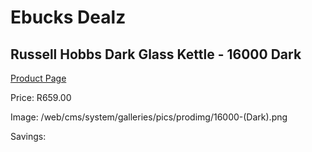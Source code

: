 
# Ebucks Dealz
## Russell Hobbs Dark Glass Kettle - 16000 Dark
[Product Page](https://www.ebucks.com/web/shop/productSelected.do?prodId=1228757010&catId=704985963)

Price: R659.00

Image: /web/cms/system/galleries/pics/prodimg/16000-(Dark).png

Savings: 


	